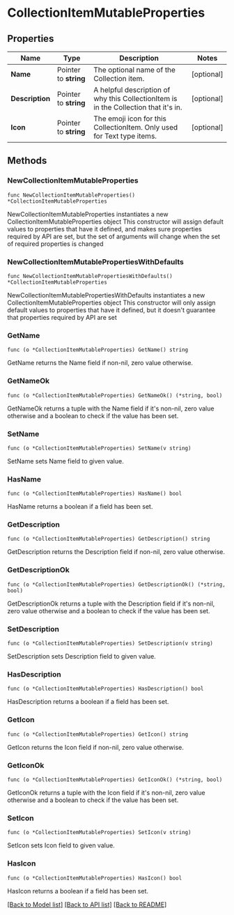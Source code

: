 # CollectionItemMutableProperties

## Properties

Name | Type | Description | Notes
------------ | ------------- | ------------- | -------------
**Name** | Pointer to **string** | The optional name of the Collection item. | [optional] 
**Description** | Pointer to **string** | A helpful description of why this CollectionItem is in the Collection that it&#39;s in. | [optional] 
**Icon** | Pointer to **string** | The emoji icon for this CollectionItem. Only used for Text type items. | [optional] 

## Methods

### NewCollectionItemMutableProperties

`func NewCollectionItemMutableProperties() *CollectionItemMutableProperties`

NewCollectionItemMutableProperties instantiates a new CollectionItemMutableProperties object
This constructor will assign default values to properties that have it defined,
and makes sure properties required by API are set, but the set of arguments
will change when the set of required properties is changed

### NewCollectionItemMutablePropertiesWithDefaults

`func NewCollectionItemMutablePropertiesWithDefaults() *CollectionItemMutableProperties`

NewCollectionItemMutablePropertiesWithDefaults instantiates a new CollectionItemMutableProperties object
This constructor will only assign default values to properties that have it defined,
but it doesn't guarantee that properties required by API are set

### GetName

`func (o *CollectionItemMutableProperties) GetName() string`

GetName returns the Name field if non-nil, zero value otherwise.

### GetNameOk

`func (o *CollectionItemMutableProperties) GetNameOk() (*string, bool)`

GetNameOk returns a tuple with the Name field if it's non-nil, zero value otherwise
and a boolean to check if the value has been set.

### SetName

`func (o *CollectionItemMutableProperties) SetName(v string)`

SetName sets Name field to given value.

### HasName

`func (o *CollectionItemMutableProperties) HasName() bool`

HasName returns a boolean if a field has been set.

### GetDescription

`func (o *CollectionItemMutableProperties) GetDescription() string`

GetDescription returns the Description field if non-nil, zero value otherwise.

### GetDescriptionOk

`func (o *CollectionItemMutableProperties) GetDescriptionOk() (*string, bool)`

GetDescriptionOk returns a tuple with the Description field if it's non-nil, zero value otherwise
and a boolean to check if the value has been set.

### SetDescription

`func (o *CollectionItemMutableProperties) SetDescription(v string)`

SetDescription sets Description field to given value.

### HasDescription

`func (o *CollectionItemMutableProperties) HasDescription() bool`

HasDescription returns a boolean if a field has been set.

### GetIcon

`func (o *CollectionItemMutableProperties) GetIcon() string`

GetIcon returns the Icon field if non-nil, zero value otherwise.

### GetIconOk

`func (o *CollectionItemMutableProperties) GetIconOk() (*string, bool)`

GetIconOk returns a tuple with the Icon field if it's non-nil, zero value otherwise
and a boolean to check if the value has been set.

### SetIcon

`func (o *CollectionItemMutableProperties) SetIcon(v string)`

SetIcon sets Icon field to given value.

### HasIcon

`func (o *CollectionItemMutableProperties) HasIcon() bool`

HasIcon returns a boolean if a field has been set.


[[Back to Model list]](../README.md#documentation-for-models) [[Back to API list]](../README.md#documentation-for-api-endpoints) [[Back to README]](../README.md)



